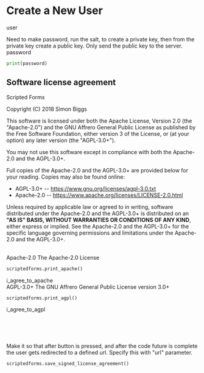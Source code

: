 <!-- markdownlint-disable MD033 -->

<style>
pre {
  width: 620px;
  margin: auto;
}

mat-card-content {
  height: 512px;
  overflow-y: auto;
}
</style>

# Create a New User

<variable-string placeholder="Your full name">
user
</variable-string>

Need to make password, run the salt, to create a private key, then from the
private key create a public key. Only send the public key to the server.
<section-live>
<variable-password placeholder="Create a password">
password
</variable-password>

```python
print(password)
```

</section-live>

## Software license agreement

Scripted Forms

Copyright (C) 2018 Simon Biggs

This software is licensed under both the Apache License, Version 2.0
(the "Apache-2.0") and the
GNU Affrero General Public License as published by the Free Software
Foundation, either version 3 of the License, or (at your option) any later
version (the "AGPL-3.0+").

You may not use this software except in compliance with both the Apache-2.0 and
the AGPL-3.0+.

Full copies of the Apache-2.0 and the AGPL-3.0+ are provided below for your
reading. Copies may also be found online:

* AGPL-3.0+ -- https://www.gnu.org/licenses/agpl-3.0.txt
* Apache-2.0 -- https://www.apache.org/licenses/LICENSE-2.0.html

Unless required by applicable law or agreed to in writing, software
distributed under the Apache-2.0 and the AGPL-3.0+ is distributed on an **"AS IS" BASIS,
WITHOUT WARRANTIES OR CONDITIONS OF ANY KIND**, either express or implied. See
the Apache-2.0 and the AGPL-3.0+ for the specific language governing permissions and
limitations under the Apache-2.0 and the AGPL-3.0+.

<br>

<mat-card class="mat-elevation-z8">
  <mat-card-header>
    <mat-card-title>Apache-2.0</mat-card-title>
    <mat-card-subtitle>The Apache-2.0 License</mat-card-subtitle>
  </mat-card-header>
  <mat-card-content class="mat-elevation-z1">
<section-start always>

```python
scriptedforms.print_apache()
```

</section-start>
  </mat-card-content>
  <mat-card-actions align="right">
  <variable-tick placeholder="I agree to the terms and conditions of the Apache-2.0">
    i_agree_to_apache
  </variable-tick>
  </mat-card-actions>
</mat-card>

<br>

<mat-card class="mat-elevation-z8">
  <mat-card-header>
    <mat-card-title>AGPL-3.0+</mat-card-title>
    <mat-card-subtitle>The GNU Affrero General Public License version 3.0+</mat-card-subtitle>
  </mat-card-header>
  <mat-card-content class="mat-elevation-z1">
<section-start always>

```python
scriptedforms.print_agpl()
```

</section-start>
  </mat-card-content>
  <mat-card-actions align="right">
  <variable-tick placeholder="I agree to the terms and conditions of the AGPL-3.0+">
    i_agree_to_agpl
  </variable-tick>
  </mat-card-actions>
</mat-card>

<br><br><br>


Make it so that after button is pressed, and after the code future is complete
the user gets redirected to a defined url. Specify this with "url" parameter.

<section-button name="Submit" conditional="i_agree_to_agpl and i_agree_to_apache and user is not None and password is not None">

```python
scriptedforms.save_signed_license_agreement()
```

</section-button>

<br><br><br><br><br>
